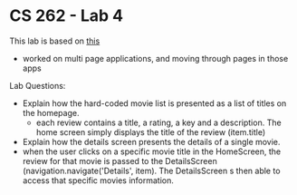 # CS 262 - Lab 4

This lab is based on [this](https://cs.calvin.edu/courses/cs/262/kvlinden/04analysis/lab.html)

* worked on multi page applications, and moving through pages in those apps

Lab Questions:
* Explain how the hard-coded movie list is presented as a list of titles on the homepage.
  * each review contains a title, a rating, a key and a description.  The home screen simply displays the title of the review (item.title)
* Explain how the details screen presents the details of a single movie.
 * when the user clicks on a specific movie title in the HomeScreen, the review for that movie is passed to the DetailsScreen (navigation.navigate('Details', item).  The DetailsScreen s then able to access that specific movies information.
